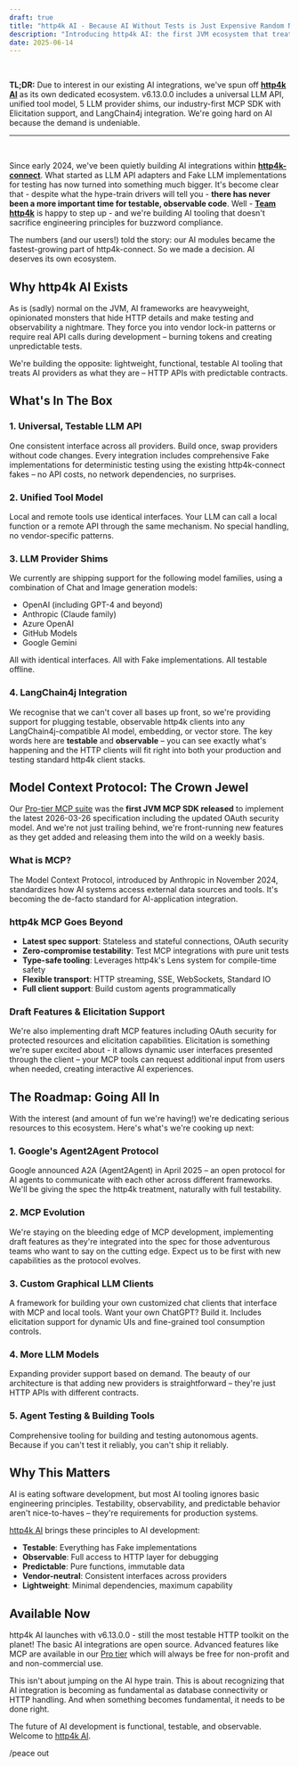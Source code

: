 ```yaml
---
draft: true
title: "http4k AI - Because AI Without Tests is Just Expensive Random Number Generation"
description: "Introducing http4k AI: the first JVM ecosystem that treats AI providers as what they really are – testable HTTP APIs with predictable contracts."
date: 2025-06-14
---
```


<br/>

**TL;DR:** Due to interest in our existing AI integrations, we've spun off **[http4k AI](/ecosystem/ai)** as its own dedicated ecosystem. v6.13.0.0 includes a universal LLM API, unified tool model, 5 LLM provider shims, our industry-first MCP SDK with Elicitation support, and LangChain4j integration. We're going hard on AI because the demand is undeniable.

---

<br/>

Since early 2024, we've been quietly building AI integrations within **[http4k-connect](https://connect.http4k.org)**. What started as LLM API adapters and Fake LLM implementations for testing has now turned into something much bigger. It's become clear that - despite what the hype-train drivers will tell you - **there has never been a more important time for testable, observable code**. Well - **[Team http4k](/company)** is happy to step up - and we're building AI tooling that doesn't sacrifice engineering principles for buzzword compliance.

The numbers (and our users!) told the story: our AI modules became the fastest-growing part of http4k-connect. So we made a decision. AI deserves its own ecosystem.

## Why http4k AI Exists

As is (sadly) normal on the JVM, AI frameworks are heavyweight, opinionated monsters that hide HTTP details and make testing and observability a nightmare. They force you into vendor lock-in patterns or require real API calls during development – burning tokens and creating unpredictable tests.

We're building the opposite: lightweight, functional, testable AI tooling that treats AI providers as what they are – HTTP APIs with predictable contracts.

## What's In The Box

### 1. Universal, Testable LLM API
One consistent interface across all providers. Build once, swap providers without code changes. Every integration includes comprehensive Fake implementations for deterministic testing using the existing http4k-connect fakes – no API costs, no network dependencies, no surprises.

### 2. Unified Tool Model
Local and remote tools use identical interfaces. Your LLM can call a local function or a remote API through the same mechanism. No special handling, no vendor-specific patterns.

### 3. LLM Provider Shims
We currently are shipping support for the following model families, using a combination of Chat and Image generation models:
- OpenAI (including GPT-4 and beyond)
- Anthropic (Claude family)
- Azure OpenAI
- GitHub Models
- Google Gemini

All with identical interfaces. All with Fake implementations. All testable offline.

### 4. LangChain4j Integration
We recognise that we can't cover all bases up front, so we're providing support for plugging testable, observable http4k clients into any LangChain4j-compatible AI model, embedding, or vector store. The key words here are **testable** and **observable** – you can see exactly what's happening and the HTTP clients will fit right into both your production and testing standard http4k client stacks.

## Model Context Protocol: The Crown Jewel

Our [Pro-tier MCP suite](https://mcp.http4k.org) was the **first JVM MCP SDK released** to implement the latest 2026-03-26 specification including the updated OAuth security model. And we're not just trailing behind, we're front-running new features as they get added and releasing them into the wild on a weekly basis.

### What is MCP?
The Model Context Protocol, introduced by Anthropic in November 2024, standardizes how AI systems access external data sources and tools. It's becoming the de-facto standard for AI-application integration.

### http4k MCP Goes Beyond
- **Latest spec support**: Stateless and stateful connections, OAuth security
- **Zero-compromise testability**: Test MCP integrations with pure unit tests
- **Type-safe tooling**: Leverages http4k's Lens system for compile-time safety
- **Flexible transport**: HTTP streaming, SSE, WebSockets, Standard IO
- **Full client support**: Build custom agents programmatically

### Draft Features & Elicitation Support
We're also implementing draft MCP features including OAuth security for protected resources and elicitation capabilities. Elicitation is something we're super excited about - it allows dynamic user interfaces presented through the client – your MCP tools can request additional input from users when needed, creating interactive AI experiences.

## The Roadmap: Going All In

With the interest (and amount of fun we're having!) we're dedicating serious resources to this ecosystem. Here's what's we're cooking up next:

### 1. Google's Agent2Agent Protocol
Google announced A2A (Agent2Agent) in April 2025 – an open protocol for AI agents to communicate with each other across different frameworks. We'll be giving the spec the http4k treatment, naturally with full testability.

### 2. MCP Evolution
We're staying on the bleeding edge of MCP development, implementing draft features as they're integrated into the spec for those adventurous teams who want to say on the cutting edge. Expect us to be first with new capabilities as the protocol evolves.

### 3. Custom Graphical LLM Clients
A framework for building your own customized chat clients that interface with MCP and local tools. Want your own ChatGPT? Build it. Includes elicitation support for dynamic UIs and fine-grained tool consumption controls.

### 4. More LLM Models
Expanding provider support based on demand. The beauty of our architecture is that adding new providers is straightforward – they're just HTTP APIs with different contracts.

### 5. Agent Testing & Building Tools
Comprehensive tooling for building and testing autonomous agents. Because if you can't test it reliably, you can't ship it reliably.

## Why This Matters

AI is eating software development, but most AI tooling ignores basic engineering principles. Testability, observability, and predictable behavior aren't nice-to-haves – they're requirements for production systems.

[http4k AI](/ecosystem/ai) brings these principles to AI development:
- **Testable**: Everything has Fake implementations
- **Observable**: Full access to HTTP layer for debugging
- **Predictable**: Pure functions, immutable data
- **Vendor-neutral**: Consistent interfaces across providers
- **Lightweight**: Minimal dependencies, maximum capability

## Available Now

http4k AI launches with v6.13.0.0 - still the most testable HTTP toolkit on the planet! The basic AI integrations are open source. Advanced features like MCP are available in our [Pro tier](/pro) which will always be free for non-profit and and non-commercial use.

This isn't about jumping on the AI hype train. This is about recognizing that AI integration is becoming as fundamental as database connectivity or HTTP handling. And when something becomes fundamental, it needs to be done right.

The future of AI development is functional, testable, and observable. Welcome to [http4k AI](/ecosystem/ai).

/peace out
